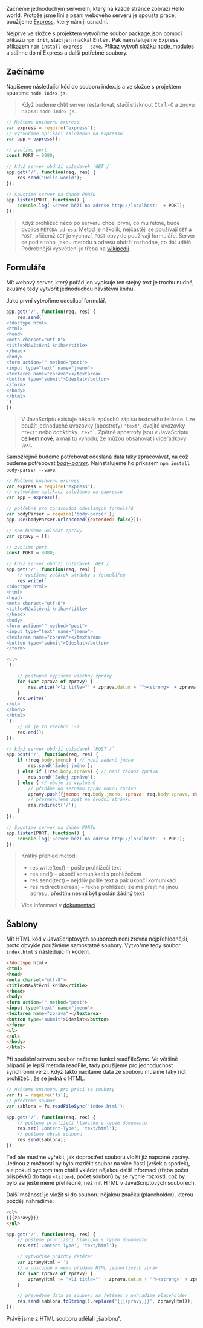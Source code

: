 Začneme jednoduchým serverem, který na každé stránce zobrazí Hello world. Protože jsme líní a psaní webového serveru je spousta práce, použijeme [Express](http://expressjs.com/), který nám ji usnadní.

Nejprve ve složce s projektem vytvoříme soubor package.json pomocí příkazu `npm init`, stačí jen mačkat <kbd>Enter</kbd>. Pak nainstalujeme Express příkazem `npm install express --save`. Příkaz vytvoří složku node_modules a stáhne do ní Express a další potřebné soubory.

## Začínáme

Napíšeme následující kód do souboru index.js a ve složce s projektem spustíme `node index.js`.

> Když budeme chtít server restartovat, stačí stisknout <kbd><kbd>Ctrl</kbd>-<kbd>C</kbd></kbd> a znovu napsat `node index.js`.

```javascript
// Načteme knihovnu express
var express = require('express');
// vytvoříme aplikaci založenou na expressu
var app = express();

// zvolíme port
const PORT = 8080;

// když server obdrží požadavek `GET /`
app.get('/', function(req, res) {
	res.send('Hello world');
});

// Spustíme server na daném PORTu
app.listen(PORT, function() {
	console.log('Server běží na adrese http://localhost:' + PORT);
});
```

> Když prohlížeč něco po serveru chce, první, co mu řekne, bude dvojice `METODA adresa`. Metod je několik, nejčastěji se používají `GET` a `POST`, přičemž `GET` je výchozí, `POST` obvykle používají formuláře. Server se podle toho, jakou metodu a adresu obdrží rozhodne, co dál udělá. Podrobnější  vysvětlení je třeba na [wikipedii](https://cs.wikipedia.org/wiki/Hypertext_Transfer_Protocol#.C4.8Cinnost_protokolu).

## Formuláře

Mít webový server, který pořád jen vypisuje ten stejný text je trochu nudné, zkusme tedy vytvořit jednoduchou návštěvní knihu.

Jako první vytvoříme odesílací formulář.

```javascript
app.get('/', function(req, res) {
	res.send(`
<!doctype html>
<html>
<head>
<meta charset="utf-8">
<title>Návštěvní kniha</title>
</head>
<body>
<form action="" method="post">
<input type="text" name="jmeno">
<textarea name="zprava"></textarea>
<button type="submit">Odeslat</button>
</form>
</body>
</html>
`);
});
```

> V JavaScriptu existuje několik způsobů zápisu textového řetězce. Lze použít jednoduché uvozovky (apostrofy) `'text'`, dvojité uvozovky `"text"` nebo *backtick*y `` `text` ``. Zpětné apostrofy jsou v JavaScriptu [celkem nové](https://developer.mozilla.org/en-US/docs/Web/JavaScript/Reference/template_strings#Browser_compatibility), a mají tu výhodu, že můžou obsahovat i víceřádkový text.

Samozřejmě budeme potřebovat odeslaná data taky zpracovávat, na což budeme potřebovat *[body-parser](https://www.npmjs.com/package/body-parser)*. Nainstalujeme ho příkazem `npm install body-parser --save`.

```javascript
// Načteme knihovnu express
var express = require('express');
// vytvoříme aplikaci založenou na expressu
var app = express();

// potřebné pro zpracování odeslaných formulářů
var bodyParser = require('body-parser');
app.use(bodyParser.urlencoded({extended: false}));

// sem budeme ukládat zprávy
var zpravy = [];

// zvolíme port
const PORT = 8080;

// když server obdrží požadavek `GET /`
app.get('/', function(req, res) {
	// vypíšeme začátek stránky s formulářem
	res.write(`
<!doctype html>
<html>
<head>
<meta charset="utf-8">
<title>Návštěvní kniha</title>
</head>
<body>
<form action="" method="post">
<input type="text" name="jmeno">
<textarea name="zprava"></textarea>
<button type="submit">Odeslat</button>
</form>

<ul>
`);

	// postupně vypíšeme všechny zprávy
	for (var zprava of zpravy) {
		res.write('<li title="' + zprava.datum + '"><strong>' + zprava.jmeno + '</strong> ' + zprava.zprava + '</li>');
	}
	res.write(`
</ul>
</body>
</html>
`);
	// už je to všechno :-)
	res.end();
});

// když server obdrží požadavek `POST /`
app.post('/', function(req, res) {
	if (!req.body.jmeno) { // není zadané jméno
		res.send('Zadej jméno');
	} else if (!req.body.zprava) { // není zadaná zpráva
		res.send('Zadej zprávu');
	} else { // oboje je vyplněné
		// přidáme do seznamu zpráv novou zprávu
		zpravy.push({jmeno: req.body.jmeno, zprava: req.body.zprava, datum: new Date()});
		// přesměrujeme zpět na úvodní stránku
		res.redirect('/');
	}
});

// Spustíme server na daném PORTu
app.listen(PORT, function() {
	console.log('Server běží na adrese http://localhost:' + PORT);
});
```

> Krátký přehled metod:
>
> * res.write(text) – pošle prohlížeči text
> * res.end() – ukončí komunikaci s prohlížečem
> * res.send(text) – nejdřív pošle text a pak ukončí komunikaci
> * res.redirect(adresa) – řekne prohlížeči, že má přejít na jinou adresu, **předtím nesmí být poslán žádný text**
>
> Více informací v [dokumentaci](http://expressjs.com/4x/api.html#res)

## Šablony
Mít HTML kód v JavaScriptových souborech není zrovna nejpřehlednější, proto obvykle používáme samostatné soubory. Vytvořme tedy soubor `index.html` s následujícím kódem.

```html
<!doctype html>
<html>
<head>
<meta charset="utf-8">
<title>Návštěvní kniha</title>
</head>
<body>
<form action="" method="post">
<input type="text" name="jmeno">
<textarea name="zprava"></textarea>
<button type="submit">Odeslat</button>
</form>
<ul>
</ul>
</body>
</html>
```

Při spuštění serveru soubor načteme funkcí readFileSync. Ve většině případů je lepší metoda readFile, tady použijeme pro jednoduchost synchronní verzi. Když takto načítáme data ze souboru musíme taky říct prohlížeči, že se jedná o HTML.

```javascript
// načteme knihovnu pro práci se soubory
var fs = require('fs');
// přečteme soubor
var sablona = fs.readFileSync('index.html');

app.get('/', function(req, res) {
	// pošleme prohlížeči hlavičku s typem dokumentu
	res.set('Content-Type', 'text/html');
	// pošleme obsah souboru
	res.send(sablona);
});
```

Teď ale musíme vyřešit, jak doprostřed souboru vložit již napsané zprávy. Jednou z možností by bylo rozdělit soubor na více částí (vršek a spodek), ale pokud bychom tam chtěli vkládat nějakou další informaci (třeba počet příspěvků do tagu `<title>`), počet souborů by se rychle rozrostl, což by bylo asi ještě méně přehledné, než mít HTML v JavaScriptových souborech.

Další možností je vložit si do souboru nějakou značku (placeholder), kterou později nahradíme:

```html
<ul>
{{{zpravy}}}
</ul>
```

```javascript
app.get('/', function(req, res) {
	// pošleme prohlížeči hlavičku s typem dokumentu
	res.set('Content-Type', 'text/html');

	// vytvoříme prázdný řetězec
	var zpravyHtml ='';
	// a postupně k němu přidáme HTML jednotlivých zpráv
	for (var zprava of zpravy) {
		zpravyHtml += '<li title="' + zprava.datum + '"><strong>' + zprava.jmeno + '</strong> ' + zprava.zprava + '</li>';
	}

	// převedeme data ze souboru na řetězec a nahradíme placeholder
	res.send(sablona.toString().replace('{{{zpravy}}}', zpravyHtml));
});
```

Právě jsme z HTML souboru udělali „šablonu“.
